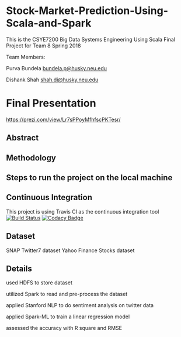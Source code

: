
# Stock-Market-Prediction-Using-Scala-and-Spark

This is the CSYE7200 Big Data Systems Engineering Using Scala Final Project for Team 8 Spring 2018

Team Members:

Purva Bundela bundela.p@husky.neu.edu

Dishank Shah  shah.di@husky.neu.edu

# Final Presentation
https://prezi.com/view/Lr7sPPoyMfhfscPKTesr/

## Abstract

## Methodology


## Steps to run the project on the local machine


## Continuous Integration

This project is using Travis CI as the continuous integration tool  [![Build Status](https://travis-ci.org/PurvaBundela/Stock-Market-Prediction-Using-Scala-and-Spark.svg?branch=master)](https://travis-ci.org/PurvaBundela/Stock-Market-Prediction-Using-Scala-and-Spark) [![Codacy Badge](https://api.codacy.com/project/badge/Grade/ca8d184a3abc4c1eb0d570df9a75ab33)](https://www.codacy.com/app/dishanks9/Stock-Market-Prediction-Using-Scala-and-Spark_2?utm_source=github.com&amp;utm_medium=referral&amp;utm_content=PurvaBundela/Stock-Market-Prediction-Using-Scala-and-Spark&amp;utm_campaign=Badge_Grade)
## Dataset
SNAP Twitter7 dataset
Yahoo Finance Stocks dataset
## Details
used HDFS to store dataset

utilized Spark to read and pre-process the dataset

applied Stanford NLP to do sentiment analysis on twitter data

applied Spark-ML to train a linear regression model

assessed the accuracy with R square and RMSE



